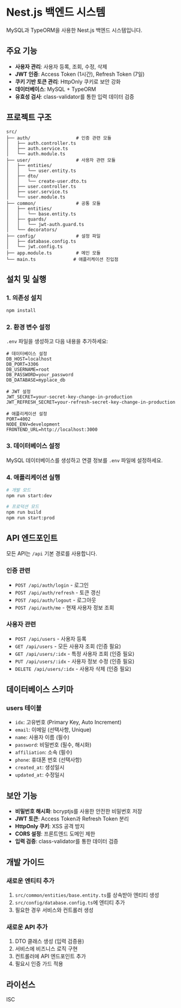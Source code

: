 # Nest.js 백엔드 시스템

MySQL과 TypeORM을 사용한 Nest.js 백엔드 시스템입니다.

## 주요 기능

- **사용자 관리**: 사용자 등록, 조회, 수정, 삭제
- **JWT 인증**: Access Token (1시간), Refresh Token (7일)
- **쿠키 기반 토큰 관리**: HttpOnly 쿠키로 보안 강화
- **데이터베이스**: MySQL + TypeORM
- **유효성 검사**: class-validator를 통한 입력 데이터 검증

## 프로젝트 구조

```
src/
├── auth/                 # 인증 관련 모듈
│   ├── auth.controller.ts
│   ├── auth.service.ts
│   └── auth.module.ts
├── user/                 # 사용자 관련 모듈
│   ├── entities/
│   │   └── user.entity.ts
│   ├── dto/
│   │   └── create-user.dto.ts
│   ├── user.controller.ts
│   ├── user.service.ts
│   └── user.module.ts
├── common/               # 공통 모듈
│   ├── entities/
│   │   └── base.entity.ts
│   ├── guards/
│   │   └── jwt-auth.guard.ts
│   └── decorators/
├── config/               # 설정 파일
│   ├── database.config.ts
│   └── jwt.config.ts
├── app.module.ts         # 메인 모듈
└── main.ts              # 애플리케이션 진입점
```

## 설치 및 실행

### 1. 의존성 설치
```bash
npm install
```

### 2. 환경 변수 설정
`.env` 파일을 생성하고 다음 내용을 추가하세요:

```env
# 데이터베이스 설정
DB_HOST=localhost
DB_PORT=3306
DB_USERNAME=root
DB_PASSWORD=your_password
DB_DATABASE=myplace_db

# JWT 설정
JWT_SECRET=your-secret-key-change-in-production
JWT_REFRESH_SECRET=your-refresh-secret-key-change-in-production

# 애플리케이션 설정
PORT=4002
NODE_ENV=development
FRONTEND_URL=http://localhost:3000
```

### 3. 데이터베이스 설정
MySQL 데이터베이스를 생성하고 연결 정보를 `.env` 파일에 설정하세요.

### 4. 애플리케이션 실행
```bash
# 개발 모드
npm run start:dev

# 프로덕션 모드
npm run build
npm run start:prod
```

## API 엔드포인트

모든 API는 `/api` 기본 경로를 사용합니다.

### 인증 관련
- `POST /api/auth/login` - 로그인
- `POST /api/auth/refresh` - 토큰 갱신
- `POST /api/auth/logout` - 로그아웃
- `POST /api/auth/me` - 현재 사용자 정보 조회

### 사용자 관련
- `POST /api/users` - 사용자 등록
- `GET /api/users` - 모든 사용자 조회 (인증 필요)
- `GET /api/users/:idx` - 특정 사용자 조회 (인증 필요)
- `PUT /api/users/:idx` - 사용자 정보 수정 (인증 필요)
- `DELETE /api/users/:idx` - 사용자 삭제 (인증 필요)

## 데이터베이스 스키마

### users 테이블
- `idx`: 고유번호 (Primary Key, Auto Increment)
- `email`: 이메일 (선택사항, Unique)
- `name`: 사용자 이름 (필수)
- `password`: 비밀번호 (필수, 해시화)
- `affiliation`: 소속 (필수)
- `phone`: 휴대폰 번호 (선택사항)
- `created_at`: 생성일시
- `updated_at`: 수정일시

## 보안 기능

- **비밀번호 해시화**: bcryptjs를 사용한 안전한 비밀번호 저장
- **JWT 토큰**: Access Token과 Refresh Token 분리
- **HttpOnly 쿠키**: XSS 공격 방지
- **CORS 설정**: 프론트엔드 도메인 제한
- **입력 검증**: class-validator를 통한 데이터 검증

## 개발 가이드

### 새로운 엔티티 추가
1. `src/common/entities/base.entity.ts`를 상속받아 엔티티 생성
2. `src/config/database.config.ts`에 엔티티 추가
3. 필요한 경우 서비스와 컨트롤러 생성

### 새로운 API 추가
1. DTO 클래스 생성 (입력 검증용)
2. 서비스에 비즈니스 로직 구현
3. 컨트롤러에 API 엔드포인트 추가
4. 필요시 인증 가드 적용

## 라이선스

ISC
